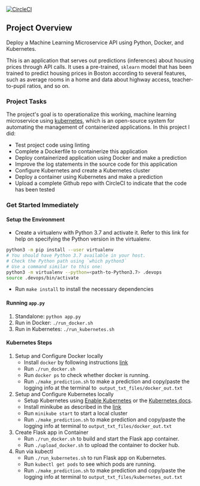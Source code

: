 [![CircleCI](https://circleci.com/gh/vuongvx96/project-ml-microservice-kubernetes.svg?style=svg)](https://circleci.com/gh/vuongvx96/project-ml-microservice-kubernetes/?branch=master)

## Project Overview

Deploy a Machine Learning Microservice API using Python, Docker, and Kubernetes.

This is an application that serves out predictions (inferences) about housing prices through API calls. It uses a pre-trained, `sklearn` model that has been trained to predict housing prices in Boston according to several features, such as average rooms in a home and data about highway access, teacher-to-pupil ratios, and so on.

### Project Tasks

The project's goal is to operationalize this working, machine learning microservice using [kubernetes](https://kubernetes.io/), which is an open-source system for automating the management of containerized applications. In this project I did:
* Test project code using linting
* Complete a Dockerfile to containerize this application
* Deploy containerized application using Docker and make a prediction
* Improve the log statements in the source code for this application
* Configure Kubernetes and create a Kubernetes cluster
* Deploy a container using Kubernetes and make a prediction
* Upload a complete Github repo with CircleCI to indicate that the code has been tested

### Get Started Immediately
#### Setup the Environment

* Create a virtualenv with Python 3.7 and activate it. Refer to this link for help on specifying the Python version in the virtualenv. 
```bash
python3 -m pip install --user virtualenv
# You should have Python 3.7 available in your host. 
# Check the Python path using `which python3`
# Use a command similar to this one:
python3 -m virtualenv --python=<path-to-Python3.7> .devops
source .devops/bin/activate
```
* Run `make install` to install the necessary dependencies

#### Running `app.py`

1. Standalone:  `python app.py`
2. Run in Docker:  `./run_docker.sh`
3. Run in Kubernetes:  `./run_kubernetes.sh`

#### Kubernetes Steps

1. Setup and Configure Docker locally
    * Install `docker` by following instructions [link](https://docs.docker.com/desktop/linux/install/ubuntu/)
    * Run `./run_docker.sh`
    * Run `docker ps` to check whether docker is running.
    * Run `./make_prediction.sh` to make a prediction and copy/paste the logging info at the terminal to  `output_txt_files/docker_out.txt`
2. Setup and Configure Kubernetes locally
    * Setup Kubernetes using [Enable Kubernetes](https://docs.docker.com/desktop/kubernetes/) or the [Kubernetes docs](https://kubernetes.io/docs/tasks/tools/install-kubectl-linux/).
    * Install minikube as described in the [link](https://minikube.sigs.k8s.io/docs/start/)
    * Run `minikube start` to start a local cluster
    * Run `./make_prediction.sh` to make prediction and copy/paste the logging info at terminal to `output_txt_files/docker_out.txt`
3. Create Flask app in Container
    * Run `./run_docker.sh` to build and start the Flask app container.
    * Run `./upload_docker.sh` to upload the container to docker hub.
4. Run via kubectl
    * Run `./run_kubernetes.sh` to run Flask app on Kubernetes.
    * Run `kubectl get pods` to see which pods are running.
    * Run `./make_prediction.sh` to make prediction and copy/paste the logging info at terminal to `output_txt_files/kubernetes_out.txt`
